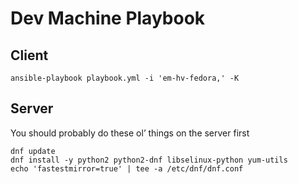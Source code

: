 # Dev Machine Playbook

## Client

```
ansible-playbook playbook.yml -i 'em-hv-fedora,' -K
```

## Server

You should probably do these ol’ things on the server first

```
dnf update
dnf install -y python2 python2-dnf libselinux-python yum-utils
echo 'fastestmirror=true' | tee -a /etc/dnf/dnf.conf
```
